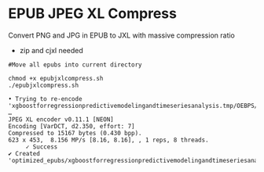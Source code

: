 # EPUB JPEG XL Compress
Convert PNG and JPG in EPUB to JXL with massive compression ratio
- zip and cjxl needed

```
#Move all epubs into current directory

chmod +x epubjxlcompress.sh
./epubjxlcompress.sh

• Trying to re-encode 'xgboostforregressionpredictivemodelingandtimeseriesanalysis.tmp/OEBPS/image/B19873_08_1.jpg' …
JPEG XL encoder v0.11.1 [NEON]
Encoding [VarDCT, d2.350, effort: 7]
Compressed to 15167 bytes (0.430 bpp).
623 x 453,  8.156 MP/s [8.16, 8.16], , 1 reps, 8 threads.
     ✓ Success
✔ Created 'optimized_epubs/xgboostforregressionpredictivemodelingandtimeseriesanalysis_optimized.epub'
```






